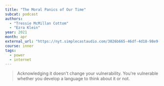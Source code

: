 ```yaml
---
title: "The Moral Panics of Our Time"
subcat: podcast
authors:
  - "Tressie McMillan Cottom"
  - "Ezra Klein"
year: 2021
month: apr
external_url: "https://nyt.simplecastaudio.com/3026b665-46df-4d18-98e9-d1ce16bbb1df/episodes/94a58661-c2ae-4f77-bf60-8e83669e3b36/audio/128/default.mp3"
course: inner
tags:
  - power
  - internet
---
```


> Acknowledging it doesn't change your vulnerability. You're vulnerable whether you develop a language to think about it or not.

